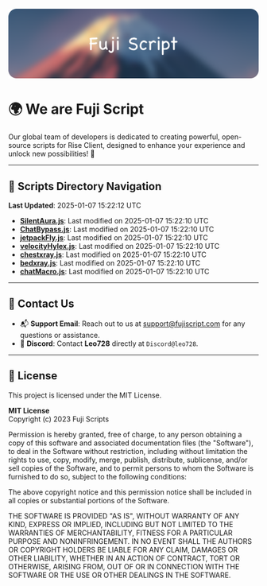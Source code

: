 ![Banner](.github/b.webp)

# 🌍 **We are Fuji Script**

Our global team of developers is dedicated to creating powerful, open-source scripts for Rise Client, designed to enhance your experience and unlock new possibilities! 🌟

---
<!-- SCRIPTS_NAVIGATION_START -->
## 📂 **Scripts Directory Navigation**

**Last Updated**: 2025-01-07 15:22:12 UTC

- **[SilentAura.js](scripts/SilentAura.js)**: Last modified on 2025-01-07 15:22:10 UTC
- **[ChatBypass.js](scripts/ChatBypass.js)**: Last modified on 2025-01-07 15:22:10 UTC
- **[jetpackFly.js](scripts/jetpackFly.js)**: Last modified on 2025-01-07 15:22:10 UTC
- **[velocityHylex.js](scripts/velocityHylex.js)**: Last modified on 2025-01-07 15:22:10 UTC
- **[chestxray.js](scripts/chestxray.js)**: Last modified on 2025-01-07 15:22:10 UTC
- **[bedxray.js](scripts/bedxray.js)**: Last modified on 2025-01-07 15:22:10 UTC
- **[chatMacro.js](scripts/chatMacro.js)**: Last modified on 2025-01-07 15:22:10 UTC

<!-- SCRIPTS_NAVIGATION_END -->

---

## 💬 **Contact Us**  
- 📬 **Support Email**: Reach out to us at [support@fujiscript.com](mailto:support@fujiscript.com) for any questions or assistance.  
- 💬 **Discord**: Contact **Leo728** directly at `Discord@leo728`.

---

## 📜 **License**

This project is licensed under the MIT License.  

**MIT License**  
Copyright (c) 2023 Fuji Scripts  

Permission is hereby granted, free of charge, to any person obtaining a copy of this software and associated documentation files (the "Software"), to deal in the Software without restriction, including without limitation the rights to use, copy, modify, merge, publish, distribute, sublicense, and/or sell copies of the Software, and to permit persons to whom the Software is furnished to do so, subject to the following conditions:  

The above copyright notice and this permission notice shall be included in all copies or substantial portions of the Software.  

THE SOFTWARE IS PROVIDED "AS IS", WITHOUT WARRANTY OF ANY KIND, EXPRESS OR IMPLIED, INCLUDING BUT NOT LIMITED TO THE WARRANTIES OF MERCHANTABILITY, FITNESS FOR A PARTICULAR PURPOSE AND NONINFRINGEMENT. IN NO EVENT SHALL THE AUTHORS OR COPYRIGHT HOLDERS BE LIABLE FOR ANY CLAIM, DAMAGES OR OTHER LIABILITY, WHETHER IN AN ACTION OF CONTRACT, TORT OR OTHERWISE, ARISING FROM, OUT OF OR IN CONNECTION WITH THE SOFTWARE OR THE USE OR OTHER DEALINGS IN THE SOFTWARE.  
